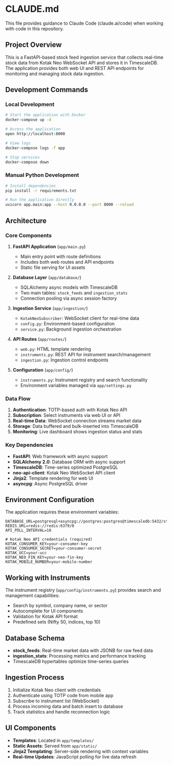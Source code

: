 # CLAUDE.md

This file provides guidance to Claude Code (claude.ai/code) when working with code in this repository.

## Project Overview

This is a FastAPI-based stock feed ingestion service that collects real-time stock data from Kotak Neo WebSocket API and stores it in TimescaleDB. The application provides both web UI and REST API endpoints for monitoring and managing stock data ingestion.

## Development Commands

### Local Development
```bash
# Start the application with Docker
docker-compose up -d

# Access the application
open http://localhost:8000

# View logs
docker-compose logs -f app

# Stop services
docker-compose down
```

### Manual Python Development
```bash
# Install dependencies
pip install -r requirements.txt

# Run the application directly
uvicorn app.main:app --host 0.0.0.0 --port 8000 --reload
```

## Architecture

### Core Components

1. **FastAPI Application** (`app/main.py`)
   - Main entry point with route definitions
   - Includes both web routes and API endpoints
   - Static file serving for UI assets

2. **Database Layer** (`app/database/`)
   - SQLAlchemy async models with TimescaleDB
   - Two main tables: `stock_feeds` and `ingestion_stats`
   - Connection pooling via async session factory

3. **Ingestion Service** (`app/ingestion/`)
   - `KotakNeoSubscriber`: WebSocket client for real-time data
   - `config.py`: Environment-based configuration
   - `service.py`: Background ingestion orchestration

4. **API Routes** (`app/routes/`)
   - `web.py`: HTML template rendering
   - `instruments.py`: REST API for instrument search/management
   - `ingestion.py`: Ingestion control endpoints

5. **Configuration** (`app/config/`)
   - `instruments.py`: Instrument registry and search functionality
   - Environment variables managed via `app/settings.py`

### Data Flow

1. **Authentication**: TOTP-based auth with Kotak Neo API
2. **Subscription**: Select instruments via web UI or API
3. **Real-time Data**: WebSocket connection streams market data
4. **Storage**: Data buffered and bulk-inserted into TimescaleDB
5. **Monitoring**: Live dashboard shows ingestion status and stats

### Key Dependencies

- **FastAPI**: Web framework with async support
- **SQLAlchemy 2.0**: Database ORM with async support
- **TimescaleDB**: Time-series optimized PostgreSQL
- **neo-api-client**: Kotak Neo WebSocket API client
- **Jinja2**: Template rendering for web UI
- **asyncpg**: Async PostgreSQL driver

## Environment Configuration

The application requires these environment variables:

```env
DATABASE_URL=postgresql+asyncpg://postgres:postgres@timescaledb:5432/stockfeed
REDIS_URL=redis://redis:6379/0
API_POLL_INTERVAL=10

# Kotak Neo API credentials (required)
KOTAK_CONSUMER_KEY=your-consumer-key
KOTAK_CONSUMER_SECRET=your-consumer-secret
KOTAK_UCC=your-ucc
KOTAK_NEO_FIN_KEY=your-neo-fin-key
KOTAK_MOBILE_NUMBER=your-mobile-number
```

## Working with Instruments

The instrument registry (`app/config/instruments.py`) provides search and management capabilities:

- Search by symbol, company name, or sector
- Autocomplete for UI components
- Validation for Kotak API format
- Predefined sets (Nifty 50, indices, top 10)

## Database Schema

- **stock_feeds**: Real-time market data with JSONB for raw feed data
- **ingestion_stats**: Processing metrics and performance tracking
- TimescaleDB hypertables optimize time-series queries

## Ingestion Process

1. Initialize Kotak Neo client with credentials
2. Authenticate using TOTP code from mobile app
3. Subscribe to instrument list (WebSocket)
4. Process incoming data and batch insert to database
5. Track statistics and handle reconnection logic

## UI Components

- **Templates**: Located in `app/templates/`
- **Static Assets**: Served from `app/static/`
- **Jinja2 Templating**: Server-side rendering with context variables
- **Real-time Updates**: JavaScript polling for live data refresh